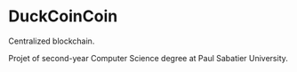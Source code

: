 # DuckCoinCoin

Centralized blockchain.

Projet of second-year Computer Science degree at Paul Sabatier University.
